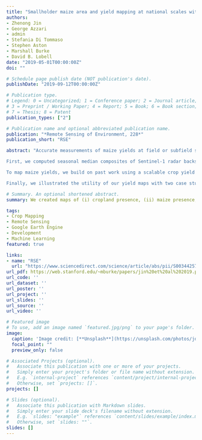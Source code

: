 ```yaml
---
title: "Smallholder maize area and yield mapping at national scales with Google Earth Engine"
authors:
- Zhenong Jin
- George Azzari
- admin
- Stefania Di Tommaso
- Stephen Aston 
- Marshall Burke
- David B. Lobell
date: "2019-05-01T00:00:00Z"
doi: ""

# Schedule page publish date (NOT publication's date).
publishDate: "2019-09-12T00:00:00Z"

# Publication type.
# Legend: 0 = Uncategorized; 1 = Conference paper; 2 = Journal article;
# 3 = Preprint / Working Paper; 4 = Report; 5 = Book; 6 = Book section;
# 7 = Thesis; 8 = Patent
publication_types: ["2"]

# Publication name and optional abbreviated publication name.
publication: "*Remote Sensing of Environment, 228*"
publication_short: "RSE"

abstract: "Accurate measurements of maize yields at field or subfield scales are useful for guiding agronomic practices and investments and policies for improving food security. Data on smallholder maize systems are currently sparse, but satellite remote sensing offers promise for accelerating learning about these systems. Here we document the use of Google Earth Engine (GEE) to build “wall-to-wall” 10 m resolution maps of (i) cropland presence, (ii) maize presence, and (iii) maize yields for the main 2017 maize season in Kenya and Tanzania. Mapping these outcomes at this scale is extremely challenging because of very heterogeneous landscapes, lack of cloud-free satellite imagery, and the low quantity of quality ground-based data in these regions.\n

First, we computed seasonal median composites of Sentinel-1 radar backscatter and Sentinel-2 optical reflectance measures for each pixel in the region, and used them to build both crop/non-crop and maize/non-maize Random Forest (RF) classifiers. Several thousand crop/non-crop labels were collected through an in-house GEE labeler, and thousands of crop type labels from the 2015–2017 growing seasons were obtained from various sources. Results show that the crop/non-crop classifier successfully identified cropland with over 85% out-of-sample accuracy in both countries, with Sentinel-1 being particularly useful for prediction. Among the cropped pixels, the maize/non-maize classier had an accuracy of 79% in Tanzania and 63% in Kenya.\n

To map maize yields, we build on past work using a scalable crop yield mapper (SCYM) that utilizes simulations from a crop model to train a regression that predicts yields from observations. Here we advance past approaches by (i) grouping simulations by Global Agro-Environmental Stratification (GAES) zones across the two countries, in order to account for landscape heterogeneity, (ii) utilizing gridded datasets on soil and sowing and harvest dates to setup model simulations in a scalable way; and (iii) utilizing all available satellite observations during the growing season in a parsimonious way by using harmonic regression fits implemented in GEE. SCYM estimates were able to capture about 50% of the variation in the yields at the district level in Western Kenya as measured by objective ground-based crop cuts.\n

Finally, we illustrated the utility of our yield maps with two case studies. First, we document the magnitude and interannual variability of spatial heterogeneity of yields in each district, and how it varies for different parts of the region. Second, we combine our estimates with recently released soil databases in the region to investigate the most important soil constraints in the region. Soil factors explain a high fraction (72%) of variation in predicted yields, with the predominant factor being soil nitrogen levels. Overall, this study illustrates the power of combining Sentinel-1 and Sentinel-2 imagery, the GEE platform, and advanced classification and yield mapping algorithms to advance understanding of smallholder agricultural systems."

# Summary. An optional shortened abstract.
summary: We created maps of (i) cropland presence, (ii) maize presence, and (iii) maize yields for the 2017 maize season in Kenya and Tanzania.

tags:
- Crop Mapping
- Remote Sensing
- Google Earth Engine
- Development
- Machine Learning
featured: true

links:
- name: "RSE"
  url: "https://www.sciencedirect.com/science/article/abs/pii/S0034425719301610?via%3Dihub"
url_pdf: https://web.stanford.edu/~mburke/papers/jin%20et%20al%202019.pdf
url_code: ''
url_dataset: ''
url_poster: ''
url_project: ''
url_slides: ''
url_source: ''
url_video: ''

# Featured image
# To use, add an image named `featured.jpg/png` to your page's folder. 
image:
  caption: 'Image credit: [**Unsplash**](https://unsplash.com/photos/jdD8gXaTZsc)'
  focal_point: ""
  preview_only: false

# Associated Projects (optional).
#   Associate this publication with one or more of your projects.
#   Simply enter your project's folder or file name without extension.
#   E.g. `internal-project` references `content/project/internal-project/index.md`.
#   Otherwise, set `projects: []`.
projects: []

# Slides (optional).
#   Associate this publication with Markdown slides.
#   Simply enter your slide deck's filename without extension.
#   E.g. `slides: "example"` references `content/slides/example/index.md`.
#   Otherwise, set `slides: ""`.
slides: []
---
```

